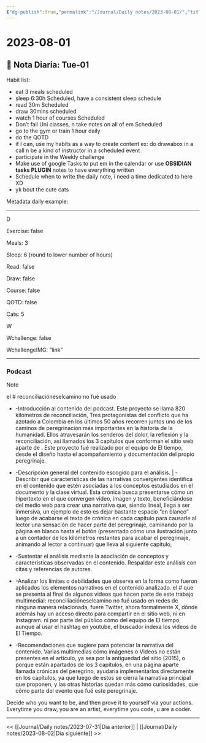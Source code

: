 ```yaml
---
{"dg-publish":true,"permalink":"/Journal/Daily notes/2023-08-01/","title":"2023-08-01","tags":["Daily"],"created":"2023-08-01T13:51:16.478-05:00","updated":"2023-08-02T10:31:13.000-05:00"}
---
```



# 2023-08-01

## 📅 Nota Diaria: Tue-01

Habit list:

- eat 3 meals scheduled
- sleep 6:30h Scheduled, have a consistent sleep schedule
- read 30m Scheduled 
- draw 30mins scheduled 
- watch 1 hour of courses Scheduled
- Don’t fail Uni classes, n take notes on all of em Scheduled 
- go to the gym or train 1 hour daily 
- do the QOTD
- if I can, use my habits as a way to create content ex: do drawabox in a call n be a kind of instructor in a scheduled event 
- participate in the Weekly challenge 
- Make use of google Tasks to put em in the calendar or use **OBSIDIAN tasks PLUGIN** notes to have everything written
- Schedule when to write the daily note, i need a time dedicated to here XD
- yk bout the cute cats

Metadata daily example:

- - - 

D

Exercise: false

Meals: 3

Sleep: 6 (round to lower number of hours)

Read: false 

Draw: false 

Course: false 

QOTD: false 

Cats: 5

W

Wchallenge: false 

WchallengeIMG: “link” 

- - - 

### Podcast

> [!NOTE]
> el # reconciliacióneselcamino no fué usado
> 
> - -Introducción al contenido del podcast.
> Este proyecto se llama 820 kilómetros de reconciliación, 
> Tres protagonistas del conflicto que ha azotado a Colombia en los últimos 50 años recorren juntos uno de los caminos de peregrinación más importantes en la historia de la humanidad. Ellos atravesarán los senderos del dolor, la reflexión y la reconciliación, así llamados los 3 capítulos que conforman el sitio web aparte de .
> Este proyecto fué realizado por el equipo de El tiempo, desde el diseño hasta el acompañamiento y documentación del propio peregrinaje.
> - -Descripción general del contenido escogido para el análisis. | -Describir qué características de las narrativas convergentes identifica en el contenido que estén asociadas a los conceptos estudiados en el documento y la clase virtual.
> Esta crónica busca presentarse cómo un hipertexto en el que convergen video, imagen y texto, beneficiándose del medio web para crear una narrativa que, siendo lineal, llega a ser inmersiva, un ejemplo de esto es dejar bastante espacio “en blanco” luego de acabarse el texto de crónica en cada capítulo para causarle al lector una sensación de hacer parte del peregrinaje, caminando por la página en blanco hasta el botón (presentado cómo una ilustración junto a un contador de los kilómetros restantes para acabar el peregrinaje, animando al lector a continuar) que lleva al siguiente capítulo,
> 
> - -Sustentar el análisis mediante la asociación de conceptos y características observadas en el contenido. Respaldar este análisis con citas y referencias de autores.
> - -Analizar los límites o debilidades que observa en la forma como fueron aplicados los elementos narrativos en el contenido analizado.
> el # que se presenta al final de algunos videos que hacen parte de este trabajo multimedial: reconciliacióneselcamino no fué usado en redes de ninguna manera relacionada, fuere Twitter, ahora formalmente X, dónde además hay un acceso directo para compartir en el sitio web, ni en Instagram. ni por parte del público cómo del equipo de El tiempo, aunque al usar el hashtag en youtube, el buscador indexa los videos de El Tiempo.
> - -Recomendaciones que sugiere para potenciar la narrativa del contenido.
> Varias multimedias cómo imágenes o Videos no están presentes en el artículo, ya sea por la antiguedad del sitio (2015), o porque están apartados de los 3 capítulos, en una página aparte llamada crónicas del peregrino, ayudaría implementarlos directamente en los capítulos, ya que luego de estos se cierra la narrativa principal que proponen, y las otras historias quedan más cómo curiosidades, que cómo parte del evento que fué este peregrinaje.


Decide who you want to be, and then prove it to yourself via your actions.
Everytime you draw, you are an artist, everytime you code, u are a coder.


- - - 

<< [[Journal/Daily notes/2023-07-31\|Dia anterior]] | [[Journal/Daily notes/2023-08-02\|Dia siguiente]] >>
